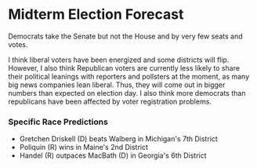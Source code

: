 # Midterm Election Forecast
Democrats take the Senate but not the House and by very few seats and votes.

I think liberal voters have been energized and some districts will flip. However, I also think Republican voters are currently less likely to share their political leanings with reporters and pollsters at the moment, as many big news companies lean liberal. Thus, they will come out in bigger numbers than expected on election day. I also think more democrats than republicans have been affected by voter registration problems. 

### Specific Race Predictions
- Gretchen Driskell (D) beats Walberg in Michigan's 7th District
- Poliquin (R) wins in Maine's 2nd District
- Handel (R) outpaces MacBath (D) in Georgia's 6th District
